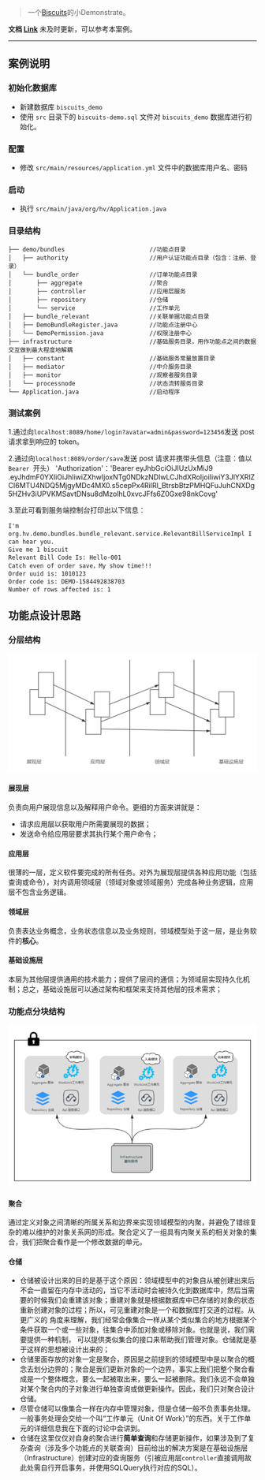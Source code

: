 > 一个[Biscuits](https://github.com/leyan95/biscuits)的小Demonstrate。

**文档 [Link](https://www.yuque.com/shusheng/suibqb/rxi3sd)** 未及时更新，可以参考本案例。

---

## 案例说明
### 初始化数据库
- 新建数据库 `biscuits_demo`
- 使用 `src` 目录下的 `biscuits-demo.sql` 文件对 `biscuits_demo` 数据库进行初始化。
### 配置
- 修改 `src/main/resources/application.yml` 文件中的数据库用户名、密码
### 启动
- 执行 `src/main/java/org/hv/Application.java`
### 目录结构
```
├── demo/bundles                        //功能点目录
│   ├── authority                       //用户认证功能点目录（包含：注册、登录）
│   └── bundle_order                    //订单功能点目录
│       ├── aggregate                   //聚合
│       ├── controller                  //应用层服务
│       ├── repository                  //仓储
│       └── service                     //工作单元
│   ├── bundle_relevant                 //关联单据功能点目录
│   ├── DemoBundleRegister.java         //功能点注册中心
│   └── DemoPermission.java             //权限注册中心
├── infrastructure                      //基础服务目录，用作功能点之间的数据交互做到最大程度地解耦
│   ├── constant                        //基础服务常量放置目录
│   ├── mediator                        //中介服务目录
│   ├── monitor                         //观察者服务目录
│   └── processnode                     //状态流转服务目录
└── Application.java                    //启动程序
```
### 测试案例
1.通过向`localhost:8089/home/login?avatar=admin&password=123456`发送 post 请求拿到响应的 token。

2.通过向`localhost:8089/order/save`发送 post 请求并携带头信息（注意：值以`Bearer `开头） 'Authorization'：'Bearer eyJhbGciOiJIUzUxMiJ9
.eyJhdmF0YXIiOiJhIiwiZXhwIjoxNTg0NDkzNDIwLCJhdXRoIjoiIiwiY3JlYXRlZCI6MTU4NDQ5MjgyMDc4MX0.s5cepPx4RilRl_BtrsbBtzPMHQFuJuhCNXDg5HZHv3iUPVKMSavtDNsu8dMzolhL0xvcJFfs6Z0Gxe98nkCovg'

3.至此可看到服务端控制台打印出以下信息：
```text
I'm org.hv.demo.bundles.bundle_relevant.service.RelevantBillServiceImpl I can hear you.
Give me 1 biscuit
Relevant Bill Code Is: Hello-001
Catch even of order save，My show time!!!
Order uuid is: 1010123
Order code is: DEMO-1584492838703
Number of rows affected is: 1
```
## 功能点设计思路
### 分层结构
![Framework diagram](hierarchy.png)

#### 展现层
负责向用户展现信息以及解释用户命令。更细的方面来讲就是：

- 请求应用层以获取用户所需要展现的数据；
- 发送命令给应用层要求其执行某个用户命令；
    
#### 应用层
很薄的一层，定义软件要完成的所有任务。对外为展现层提供各种应用功能（包括查询或命令），对内调用领域层（领域对象或领域服务）完成各种业务逻辑，应用层不包含业务逻辑。

#### 领域层
负责表达业务概念，业务状态信息以及业务规则，领域模型处于这一层，是业务软件的**核心**。

#### 基础设施层
本层为其他层提供通用的技术能力；提供了层间的通信；为领域层实现持久化机制；总之，基础设施层可以通过架构和框架来支持其他层的技术需求；

### 功能点分块结构
![Framework diagram](DDD.png)

#### 聚合
通过定义对象之间清晰的所属关系和边界来实现领域模型的内聚，并避免了错综复杂的难以维护的对象关系网的形成。聚合定义了一组具有内聚关系的相关对象的集合，我们把聚合看作是一个修改数据的单元。

#### 仓储
- 仓储被设计出来的目的是基于这个原因：领域模型中的对象自从被创建出来后不会一直留在内存中活动的，当它不活动时会被持久化到数据库中，然后当需 要的时候我们会重建该对象；重建对象就是根据数据库中已存储的对象的状态重新创建对象的过程；所以，可见重建对象是一个和数据库打交道的过程。从更广义的 角度来理解，我们经常会像集合一样从某个类似集合的地方根据某个条件获取一个或一些对象，往集合中添加对象或移除对象。也就是说，我们需要提供一种机制， 可以提供类似集合的接口来帮助我们管理对象。仓储就是基于这样的思想被设计出来的；
- 仓储里面存放的对象一定是聚合，原因是之前提到的领域模型中是以聚合的概念去划分边界的；聚合是我们更新对象的一个边界，事实上我们把整个聚合看 成是一个整体概念，要么一起被取出来，要么一起被删除。我们永远不会单独对某个聚合内的子对象进行单独查询或做更新操作。因此，我们只对聚合设计仓储。
- 尽管仓储可以像集合一样在内存中管理对象，但是仓储一般不负责事务处理。一般事务处理会交给一个叫“工作单元（Unit Of Work）”的东西。关于工作单元的详细信息我在下面的讨论中会讲到。
- 仓储在这里仅仅对自身的聚合进行**简单查询**和存储更新操作，如果涉及到了复杂查询（涉及多个功能点的关联查询）目前给出的解决方案是在基础设施层（Infrastructure）创建对应的查询服务（引被应用层`controller`直接调用故此处需自行开启事务，并使用SQLQuery执行对应的SQL）。

